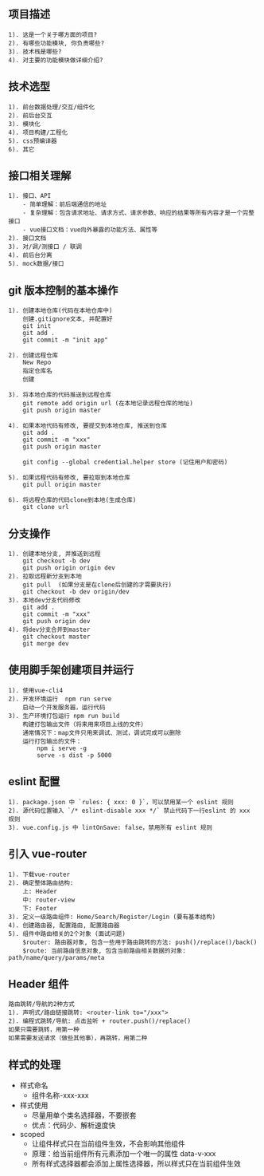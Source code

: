 ## 项目描述

    1). 这是一个关于哪方面的项目?
    2). 有哪些功能模块, 你负责哪些?
    3). 技术栈是哪些?
    4). 对主要的功能模块做详细介绍?

## 技术选型

    1). 前台数据处理/交互/组件化
    2). 前后台交互
    3). 模块化
    4). 项目构建/工程化
    5). css预编译器
    6). 其它

## 接口相关理解

    1). 接口、API
        - 简单理解：前后端通信的地址
        - 复杂理解：包含请求地址、请求方式、请求参数、响应的结果等所有内容才是一个完整接口
        - vue接口文档：vue向外暴露的功能方法、属性等
    2). 接口文档
    3). 对/调/测接口 / 联调
    4). 前后台分离
    5). mock数据/接口

## git 版本控制的基本操作

    1). 创建本地仓库(代码在本地仓库中)
        创建.gitignore文本, 并配置好
        git init
        git add .
        git commit -m "init app"

    2). 创建远程仓库
        New Repo
        指定仓库名
        创建

    3). 将本地仓库的代码推送到远程仓库
        git remote add origin url (在本地记录远程仓库的地址)
        git push origin master

    4). 如果本地代码有修改, 要提交到本地仓库, 推送到仓库
        git add .
        git commit -m "xxx"
        git push origin master

        git config --global credential.helper store (记住用户和密码)

    5). 如果远程代码有修改, 要拉取到本地仓库
        git pull origin master

    6). 将远程仓库的代码clone到本地(生成仓库)
        git clone url

## 分支操作

    1). 创建本地分支, 并推送到远程
        git checkout -b dev
        git push origin origin dev
    2). 拉取远程新分支到本地
        git pull  (如果分支是在clone后创建的才需要执行)
        git checkout -b dev origin/dev
    3). 本地dev分支代码修改
        git add .
        git commit -m "xxx"
        git push origin dev
    4). 将dev分支合并到master
        git checkout master
        git merge dev

## 使用脚手架创建项目并运行

    1). 使用vue-cli4
    2). 开发环境运行  npm run serve
        启动一个开发服务器，运行代码
    3). 生产环境打包运行 npm run build
        构建打包输出文件（将来用来项目上线的文件）
        通常情况下：map文件只用来调试、测试，调试完成可以删除
        运行打包输出的文件：
            npm i serve -g
            serve -s dist -p 5000

## eslint 配置

    1). package.json 中 `rules: { xxx: 0 }`，可以禁用某一个 eslint 规则
    2). 源代码位置输入 `/* eslint-disable xxx */` 禁止代码下一行eslint 的 xxx 规则
    3). vue.config.js 中 lintOnSave: false，禁用所有 eslint 规则

## 引入 vue-router

    1). 下载vue-router
    2). 确定整体路由结构:
        上: Header
        中: router-view
        下: Footer
    3). 定义一级路由组件: Home/Search/Register/Login (要有基本结构)
    4). 创建路由器, 配置路由, 配置路由器
    5). 组件中路由相关的2个对象 (面试问题)
        $router: 路由器对象, 包含一些用于路由跳转的方法: push()/replace()/back()
        $route: 当前路由信息对象, 包含当前路由相关数据的对象: path/name/query/params/meta

## Header 组件

    路由跳转/导航的2种方式
    1). 声明式/路由链接跳转: <router-link to="/xxx">
    2). 编程式跳转/导航: 点击监听 + router.push()/replace()
    如果只需要跳转，用第一种
    如果需要发送请求（做些其他事），再跳转，用第二种

## 样式的处理

- 样式命名
  - 组件名称-xxx-xxx
- 样式使用
  - 尽量用单个类名选择器，不要嵌套
  - 优点：代码少、解析速度快
- scoped
  - 让组件样式只在当前组件生效，不会影响其他组件
  - 原理：给当前组件所有元素添加一个唯一的属性 data-v-xxx
  - 所有样式选择器都会添加上属性选择器，所以样式只在当前组件生效

